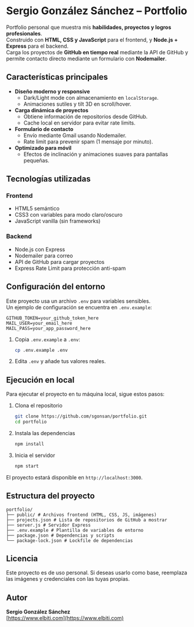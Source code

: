 # Sergio González Sánchez – Portfolio

Portfolio personal que muestra mis **habilidades, proyectos y logros profesionales**.  
Construido con **HTML, CSS y JavaScript** para el frontend, y **Node.js + Express** para el backend.  
Carga los proyectos de **GitHub en tiempo real** mediante la API de GitHub y permite contacto directo mediante un formulario con **Nodemailer**.

## Características principales

- **Diseño moderno y responsive**
  - Dark/Light mode con almacenamiento en `localStorage`.
  - Animaciones sutiles y tilt 3D en scroll/hover.
- **Carga dinámica de proyectos**
  - Obtiene información de repositorios desde GitHub.
  - Cache local en servidor para evitar rate limits.
- **Formulario de contacto**
  - Envío mediante Gmail usando Nodemailer.
  - Rate limit para prevenir spam (1 mensaje por minuto).
- **Optimizado para móvil**
  - Efectos de inclinación y animaciones suaves para pantallas pequeñas.

## Tecnologías utilizadas

### Frontend

- HTML5 semántico
- CSS3 con variables para modo claro/oscuro
- JavaScript vanilla (sin frameworks)

### Backend

- Node.js con Express
- Nodemailer para correo
- API de GitHub para cargar proyectos
- Express Rate Limit para protección anti-spam

## Configuración del entorno

Este proyecto usa un archivo `.env` para variables sensibles.  
Un ejemplo de configuración se encuentra en `.env.example`:

```plaintext
GITHUB_TOKEN=your_github_token_here
MAIL_USER=your_email_here
MAIL_PASS=your_app_password_here
```

1. Copia `.env.example` a `.env`:

   ```bash
   cp .env.example .env
   ```

2. Edita `.env` y añade tus valores reales.

## Ejecución en local

Para ejecutar el proyecto en tu máquina local, sigue estos pasos:

1. Clona el repositorio

   ```bash
   git clone https://github.com/sgonsan/portfolio.git
   cd portfolio
   ```

2. Instala las dependencias

   ```bash
   npm install
   ```

3. Inicia el servidor

   ```bash
   npm start
   ```

El proyecto estará disponible en `http://localhost:3000`.

## Estructura del proyecto

```plaintext
portfolio/
├── public/ # Archivos frontend (HTML, CSS, JS, imágenes)
├── projects.json # Lista de repositorios de GitHub a mostrar
├── server.js # Servidor Express
├── .env.example # Plantilla de variables de entorno
├── package.json # Dependencias y scripts
└── package-lock.json # Lockfile de dependencias
```

## Licencia

Este proyecto es de uso personal. Si deseas usarlo como base, reemplaza las imágenes y credenciales con las tuyas propias.

## Autor

**Sergio González Sánchez**  
[https://www.elbiti.com](https://www.elbiti.com)
